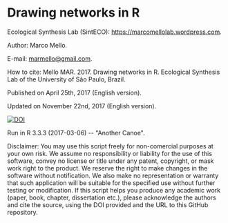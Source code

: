 # Drawing networks in R

Ecological Synthesis Lab (SintECO): https://marcomellolab.wordpress.com.

Author: Marco Mello.

E-mail: marmello@gmail.com.

How to cite: Mello MAR. 2017. Drawing networks in R. Ecological Synthesis Lab of the University of São Paulo, Brazil.

Published on April 25th, 2017 (English version).

Updated on November 22nd, 2017 (English version).

<a href="https://doi.org/10.5281/zenodo.1487603"><img src="https://zenodo.org/badge/DOI/10.5281/zenodo.1487603.svg" alt="DOI"></a>


Run in R 3.3.3 (2017-03-06) -- "Another Canoe".

Disclaimer: You may use this script freely for non-comercial purposes at your own risk. We assume no responsibility or liability for the use of this software, convey no license or title under any patent, copyright, or mask work right to the product. We reserve the right to make changes in the software without notification. We also make no representation or warranty that such application will be suitable for the specified use without further testing or modification. If this script helps you produce any academic work (paper, book, chapter, dissertation etc.), please acknowledge the authors and cite the source, using the DOI provided and the URL to this GitHub repository.
